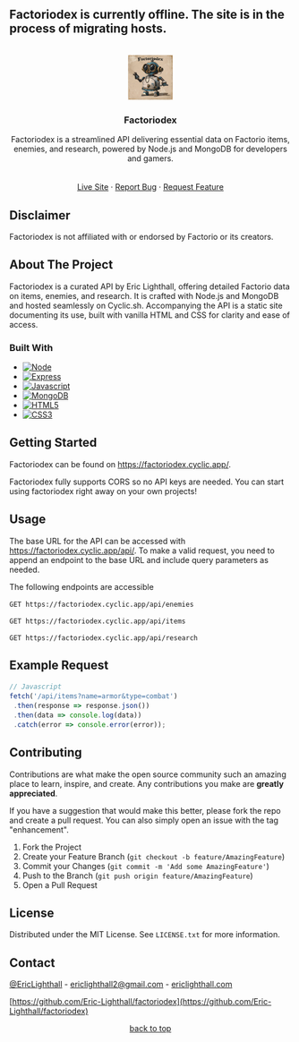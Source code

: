 <a name="readme-top"></a>


## Factoriodex is currently offline. The site is in the process of migrating hosts.


<!-- PROJECT LOGO -->
<br />
<div align="center">
  <a href="https://github.com/Eric-Lighthall/factoriodex">
    <img src="public/images/factoriodex.webp" alt="Logo" width="80" height="80">
  </a>

<h3 align="center">Factoriodex</h3>

  <p align="center">
    Factoriodex is a streamlined API delivering essential data on Factorio items, enemies, and research, powered by Node.js and MongoDB for developers and gamers.
    <br />
    <br />
    <br />
    <a href="https://factoriodex.cyclic.app/">Live Site</a>
    ·
    <a href="https://github.com/Eric-Lighthall/factoriodex/issues/new?labels=bug&template=bug-report---.md">Report Bug</a>
    ·
    <a href="https://github.com/Eric-Lighthall/factoriodex/issues/new?labels=enhancement&template=feature-request---.md">Request Feature</a>
  </p>
</div>


<!-- DISCLAIMER -->
## Disclaimer
Factoriodex is not affiliated with or endorsed by Factorio or its creators.



<!-- ABOUT THE PROJECT -->
## About The Project
Factoriodex is a curated API by Eric Lighthall, offering detailed Factorio data on items, enemies, and research. It is crafted with Node.js and MongoDB and hosted seamlessly on Cyclic.sh. Accompanying the API is a static site documenting its use, built with vanilla HTML and CSS for clarity and ease of access.



### Built With

* [![Node][Node.js]][Node-url]
* [![Express][Express.js]][Express-url]
* [![Javascript][Javascript]][Javascript-url]
* [![MongoDB][MongoDB]][Mongo-url]
* [![HTML5][HTML5]][HTML-url]
* [![CSS3][CSS3]][CSS-url]




<!-- GETTING STARTED -->
## Getting Started

Factoriodex can be found on https://factoriodex.cyclic.app/. 

Factoriodex fully supports CORS so no API keys are needed. You can start using factoriodex right away on your own projects!

<!-- USAGE EXAMPLES -->
## Usage

The base URL for the API can be accessed with https://factoriodex.cyclic.app/api/. To make a valid request, you need to append an endpoint to the base URL and include query parameters as needed.

The following endpoints are accessible
  ```http
  GET https://factoriodex.cyclic.app/api/enemies
  ```

  ```http
  GET https://factoriodex.cyclic.app/api/items
  ```

  ```http
  GET https://factoriodex.cyclic.app/api/research
  ```

  ## Example Request 
   ```js
   // Javascript
   fetch('/api/items?name=armor&type=combat')
    .then(response => response.json())
    .then(data => console.log(data))
    .catch(error => console.error(error));
   ```




<!-- CONTRIBUTING -->
## Contributing

Contributions are what make the open source community such an amazing place to learn, inspire, and create. Any contributions you make are **greatly appreciated**.

If you have a suggestion that would make this better, please fork the repo and create a pull request. You can also simply open an issue with the tag "enhancement".

1. Fork the Project
2. Create your Feature Branch (`git checkout -b feature/AmazingFeature`)
3. Commit your Changes (`git commit -m 'Add some AmazingFeature'`)
4. Push to the Branch (`git push origin feature/AmazingFeature`)
5. Open a Pull Request




<!-- LICENSE -->
## License

Distributed under the MIT License. See `LICENSE.txt` for more information.




<!-- CONTACT -->
## Contact

[@EricLighthall](https://twitter.com/EricLighthall) - ericlighthall2@gmail.com - [ericlighthall.com](https://ericlighthall.com)

[https://github.com/Eric-Lighthall/factoriodex](https://github.com/Eric-Lighthall/factoriodex)


<p align="center"><a href="#readme-top">back to top</a></p>

<!-- MARKDOWN LINKS & IMAGES -->
[Node.js]: https://img.shields.io/badge/Node.js-43853D?style=for-the-badge&logo=node.js&logoColor=white
[Node-url]: https://nodejs.org/
[Express.js]: https://img.shields.io/badge/Express.js-404D59?style=for-the-badge
[Express-url]: https://expressjs.com/
[MongoDB]: https://img.shields.io/badge/MongoDB-4EA94B?style=for-the-badge&logo=mongodb&logoColor=white
[Mongo-url]: https://www.mongodb.com/
[Javascript]: https://img.shields.io/badge/JavaScript-F7DF1E?style=for-the-badge&logo=javascript&logoColor=black
[Javascript-url]: https://www.javascript.com/
[HTML5]: https://img.shields.io/badge/HTML-239120?style=for-the-badge&logo=html5&logoColor=white
[HTML-url]: https://html5.org/
[CSS3]: https://img.shields.io/badge/CSS3-1572B6?style=for-the-badge&logo=css3&logoColor=white
[CSS-url]: https://angular.io/
